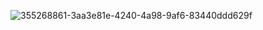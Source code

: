 
![355268861-3aa3e81e-4240-4a98-9af6-83440ddd629f](https://github.com/user-attachments/assets/6a1e1885-9c76-411a-b799-9edb7b71556c)
